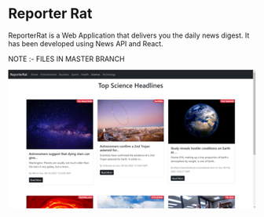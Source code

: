 # Reporter Rat
ReporterRat is a Web Application that delivers you the daily news digest. It has been developed using News API and React. 

NOTE :- FILES IN MASTER BRANCH

![Sample Top Science Headlines Image](output.png?raw=true "Sample Output - Science Headlines")
